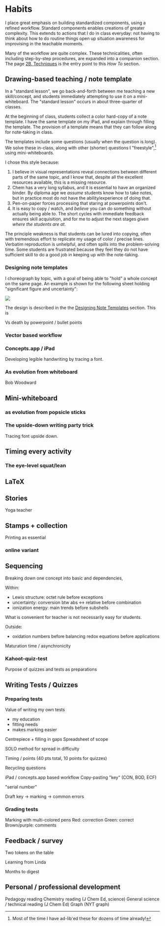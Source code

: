 # Habits

I place great emphasis on building standardized components, using a refined workflow.  Standard components enables creations of greater complexity.  This extends to actions that I do in class everyday: not having to think about how to do routine things open up situation awareness for improvising in the teachable moments.

Many of the workflow are quite complex.  These technicalities, often including step-by-step procedures, are expanded into a companion section.  The page [2B. Techniques](./techniques) is the entry point to this *How To* section.

## Drawing-based teaching / note template

In a "standard lesson", we go back-and-forth between me teaching a new skill/concept, and students immediately attempting to use it on a mini-whiteboard.  The "standard lesson" occurs in about three-quarter of classes.

At the beginning of class, students collect a color hard-copy of a note template.  I have the same template on my iPad, and explain through filling the template.  The provision of a template means that they can follow along for note-taking in class.

The templates include some questions (usually when the question is long).  We solve these in-class, along with other (shorter) questions I "freestyle",[^freestyle] using mini-whiteboards.

[^freestyle]: Most of the time I have ad-lib'ed these for dozens of time already!

I chose this style because:

1. I believe in visual representations reveal connections between different parts of the same topic, and I know that, despite all the excellent resources available, this is a missing resource.
2. Chem has a very long syllabus, and it is essential to have an organized binder.  By diploma age we *assume* students know how to take notes, but in practice most do not have the ability/experience of doing that.
3. Pen-on-paper forces processing that staring at powerpoints don't.
4. It is easy to copy / watch, and *believe* you can do something without actually being able to.  The short cycles with immediate feedback ensures skill acquisition, and for me to adjust the next stages *given where the students are at*. 

The principle weakness is that students can be lured into copying, often with tremendous effort to replicate my usage of color / precise lines.  Verbatim reproduction is unhelpful, and often spills into the problem-solving time.  Some students are frustrated because they feel they do not have sufficient skill to do a good job in keeping up with the note-taking.



### Designing note templates

I choreograph by topic, with a goal of being able to "hold" a whole concept on the same page.  An example is shown for the following sheet holding "significant figure and uncertainty":

![](/image/notes/11A-SigFigUncertainty.png)

The design is described in the the [Designing Note Templates](#designing-note-templates) section.  This is 

Vs death by powerpoint / bullet points


### Vector based workflow

### Concepts.app / iPad

Developing legible handwriting by tracing a font.

### As evolution from whiteboard

Bob Woodward

## Mini-whiteboard

### as evolution from popsicle sticks

### The upside-down writing party trick

Tracing font upside down.

## Timing every activity

### The eye-level squat/lean

## LaTeX

## Stories

Yoga teacher

## Stamps + collection

Printing as essential

### online variant

## Sequencing

Breaking down one concept into basic and dependencies, 

Within:
* Lewis structure: octet rule before exceptions
* uncertainty: conversion btw abs <-> relative before combination
* ionization energy: main trends before subshells

What is convenient for teacher is not necessarily easy for students.

Outside:
* oxidation numbers before balancing redox equations before applications

Maturation time / asynchronicity

### Kahoot-quiz-test

Purpose of quizzes and tests as preparations

## Writing Tests / Quizzes

### Preparing tests

Value of writing my own tests
* my education
* fitting needs
* makes marking easier

Centrepiece + filling in gaps
Spreadsheet of scope

SOLO method for spread in difficulty

Timing / points (40 pts total, 10 points for quizzes)

Recycling questions

iPad / concepts.app based workflow
Copy-pasting "key" (CON, BOD, ECF)

"serial number"

Draft key -> marking -> common errors

### Grading tests

Marking with multi-colored pens
Red: correction
Green: correct
Brown/purple: comments

## Feedback / survey

Two tokens on the table

Learning from Linda

Months to digest

## Personal / professional development

Pedagogy reading
Chemistry reading (J Chem Ed, science)
General science / technical reading (J Chem Ed)
Graph (NYT graph)
